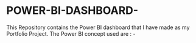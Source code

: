 # POWER-BI-DASHBOARD-
This Repository contains the Power BI dashboard that I have made as my Portfolio Project. 
The Power BI concept used  are : - 
